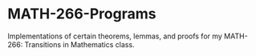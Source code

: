 # MATH-266-Programs
Implementations of certain theorems, lemmas, and proofs for my MATH-266: Transitions in Mathematics class.
